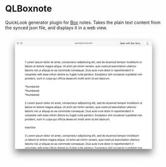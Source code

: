 # QLBoxnote

QuickLook generator plugin for [Box](https://box.com) notes.
Takes the plain text content from the synced json file, and displays it in a web view.

![Example](Support/screenshot.png)
